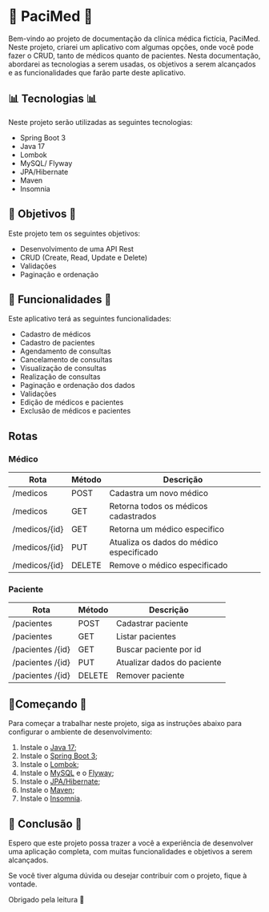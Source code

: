# 🏥  PaciMed 🏥

Bem-vindo ao projeto de documentação da clínica médica fictícia, PaciMed.
Neste projeto, criarei um aplicativo com algumas opções, onde você pode fazer o CRUD, tanto de médicos quanto de pacientes.
Nesta documentação, abordarei as tecnologias a serem usadas, os objetivos a serem alcançados e as funcionalidades que farão parte deste aplicativo.

## 📊 Tecnologias 📊

Neste projeto serão utilizadas as seguintes tecnologias:

- Spring Boot 3
- Java 17
- Lombok
- MySQL/ Flyway
- JPA/Hibernate
- Maven
- Insomnia

## 🎯 Objetivos 🎯

Este projeto tem os seguintes objetivos:

- Desenvolvimento de uma API Rest
- CRUD (Create, Read, Update e Delete)
- Validações
- Paginação e ordenação

## 🤝 Funcionalidades 🤝

Este aplicativo terá as seguintes funcionalidades:

- Cadastro de médicos
- Cadastro de pacientes
- Agendamento de consultas
- Cancelamento de consultas
- Visualização de consultas
- Realização de consultas
- Paginação e ordenação dos dados
- Validações
- Edição de médicos e pacientes
- Exclusão de médicos e pacientes

## Rotas
### Médico
| Rota               | Método  | Descrição                                                                                                                      |
|--------------------|---------|---------------------------------------------------------------------------------------------------------------------------------|
| /medicos           | POST    | Cadastra um novo médico                                                                                                      |
| /medicos           | GET     | Retorna todos os médicos cadastrados                                                                                         |
| /medicos/{id}      | GET     | Retorna um médico especifico                                                                                                  |
| /medicos/{id}      | PUT     | Atualiza os dados do médico especificado                                                                                     |
| /medicos/{id}      | DELETE  | Remove o médico especificado    

### Paciente

| Rota        | Método  | Descrição                                               |
|-------------|---------|---------------------------------------------------------|
| /pacientes             | POST    | Cadastrar paciente                                      |
| /pacientes             | GET     | Listar pacientes                                        |
| /pacientes /{id}       | GET     | Buscar paciente por id                                  |
| /pacientes /{id}       | PUT     | Atualizar dados do paciente                             |
| /pacientes /{id}       | DELETE  | Remover paciente                                        |


## 🔧Começando 🔧

Para começar a trabalhar neste projeto, siga as instruções abaixo para configurar o ambiente de desenvolvimento:

1. Instale o [Java 17](https://www.oracle.com/java/technologies/javase-downloads.html);
2. Instale o [Spring Boot 3](https://start.spring.io/);
3. Instale o [Lombok](https://projectlombok.org/setup/overview);
4. Instale o [MySQL](https://dev.mysql.com/doc/refman/8.0/en/installing.html) e o [Flyway](https://flywaydb.org/getstarted/firststeps/maven);
5. Instale o [JPA/Hibernate](https://hibernate.org/orm/documentation/5.4/);
6. Instale o [Maven](https://maven.apache.org/install.html);
7. Instale o [Insomnia](https://insomnia.rest/download/).


## 🚀 Conclusão 🚀

Espero que este projeto possa trazer a você a experiência de desenvolver uma aplicação completa, com muitas funcionalidades e objetivos a serem alcançados.

Se você tiver alguma dúvida ou desejar contribuir com o projeto, fique à vontade.

Obrigado pela leitura 🤝
